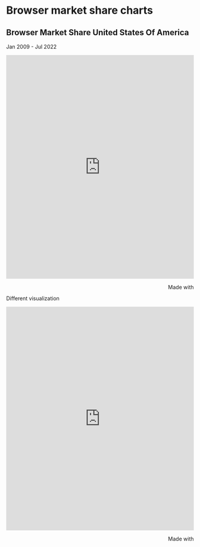 # Browser market share charts

## Browser Market Share United States Of America

Jan 2009 - Jul 2022

<p><iframe class="flourish-embed-iframe" frameborder="0" sandbox="allow-same-origin allow-forms allow-scripts allow-downloads allow-popups allow-popups-to-escape-sandbox allow-top-navigation-by-user-activation" scrolling="no" src="https://flo.uri.sh/visualisation/10564283/embed" style="width:100%;height:600px;" title="Interactive or visual content"></iframe></p>

<div style="width:100%!;margin-top:4px!important;text-align:right!important;"><a class="flourish-credit" href="https://public.flourish.studio/visualisation/10564283/?utm_source=embed&amp;utm_campaign=visualisation/10564283" style="text-decoration:none!important" target="_top"><img alt="Made with Flourish" src="https://public.flourish.studio/resources/made_with_flourish.svg" style="width:105px!important;height:16px!important;border:none!important;margin:0!important;" /> </a></div>

Different visualization

<p><iframe class="flourish-embed-iframe" frameborder="0" sandbox="allow-same-origin allow-forms allow-scripts allow-downloads allow-popups allow-popups-to-escape-sandbox allow-top-navigation-by-user-activation" scrolling="no" src="https://flo.uri.sh/visualisation/10563307/embed" style="width:100%;height:600px;" title="Interactive or visual content"></iframe></p>

<div style="width:100%!;margin-top:4px!important;text-align:right!important;"><a class="flourish-credit" href="https://public.flourish.studio/visualisation/10563307/?utm_source=embed&amp;utm_campaign=visualisation/10563307" style="text-decoration:none!important" target="_top"><img alt="Made with Flourish" src="https://public.flourish.studio/resources/made_with_flourish.svg" style="width:105px!important;height:16px!important;border:none!important;margin:0!important;" /> </a></div>
